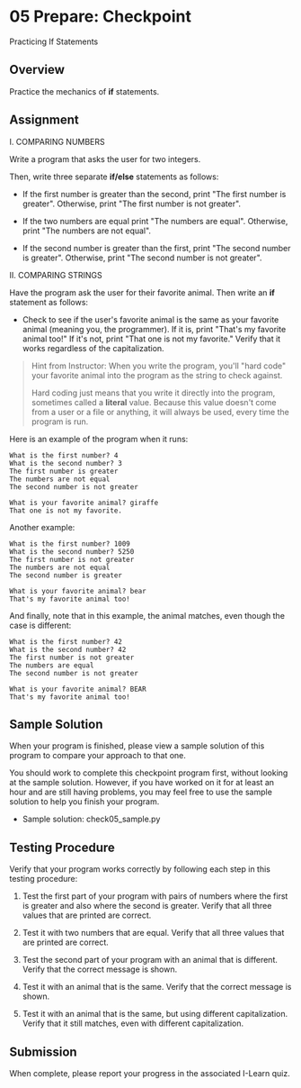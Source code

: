 # 05 Prepare: Checkpoint

Practicing If Statements

## Overview

Practice the mechanics of **if** statements.

## Assignment

I. COMPARING NUMBERS

Write a program that asks the user for two integers.

Then, write three separate **if/else** statements as follows:

- If the first number is greater than the second, print "The first number is greater". Otherwise, print "The first number is not greater".

- If the two numbers are equal print "The numbers are equal". Otherwise, print "The numbers are not equal".

- If the second number is greater than the first, print "The second number is greater". Otherwise, print "The second number is not greater".

II. COMPARING STRINGS

Have the program ask the user for their favorite animal. Then write an **if** statement as follows:

- Check to see if the user's favorite animal is the same as your favorite animal (meaning you, the programmer). If it is, print "That's my favorite animal too!" If it's not, print "That one is not my favorite." Verify that it works regardless of the capitalization.

> Hint from Instructor:
> When you write the program, you'll "hard code" your favorite animal into the program as the string to check against.
>
> Hard coding just means that you write it directly into the program, sometimes called a **literal** value. Because this value doesn't come from a user or a file or anything, it will always be used, every time the program is run.

Here is an example of the program when it runs:

    What is the first number? 4
    What is the second number? 3
    The first number is greater
    The numbers are not equal
    The second number is not greater

    What is your favorite animal? giraffe
    That one is not my favorite.

Another example:

    What is the first number? 1009
    What is the second number? 5250
    The first number is not greater
    The numbers are not equal
    The second number is greater

    What is your favorite animal? bear
    That's my favorite animal too!

And finally, note that in this example, the animal matches, even though the case is different:

    What is the first number? 42
    What is the second number? 42
    The first number is not greater
    The numbers are equal
    The second number is not greater

    What is your favorite animal? BEAR
    That's my favorite animal too!

## Sample Solution

When your program is finished, please view a sample solution of this program to compare your approach to that one.

You should work to complete this checkpoint program first, without looking at the sample solution. However, if you have worked on it for at least an hour and are still having problems, you may feel free to use the sample solution to help you finish your program.

- Sample solution: check05_sample.py

## Testing Procedure

Verify that your program works correctly by following each step in this testing procedure:

01. Test the first part of your program with pairs of numbers where the first is greater and also where the second is greater. Verify that all three values that are printed are correct.

02. Test it with two numbers that are equal. Verify that all three values that are printed are correct.

03. Test the second part of your program with an animal that is different. Verify that the correct message is shown.

04. Test it with an animal that is the same. Verify that the correct message is shown.

05. Test it with an animal that is the same, but using different capitalization. Verify that it still matches, even with different capitalization.

## Submission

When complete, please report your progress in the associated I-Learn quiz.
